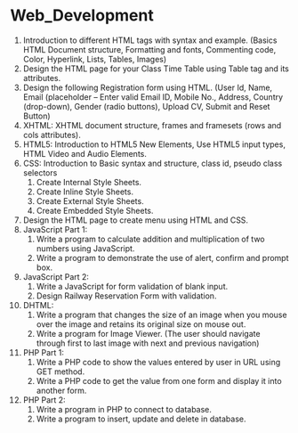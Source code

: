 # Web_Development

1. Introduction to different HTML tags with syntax and example. (Basics HTML Document structure, Formatting and fonts, Commenting code, Color, Hyperlink, Lists, Tables, Images)	
2. Design the HTML page for your Class Time Table using Table tag and its attributes.	
3. Design the following Registration form using HTML. (User Id, Name, Email (placeholder – Enter valid Email ID, Mobile No., Address, Country (drop-down), Gender (radio buttons), Upload CV, Submit and Reset Button)
4. XHTML: XHTML document structure, frames and framesets (rows and cols attributes).
5. HTML5: Introduction to HTML5 New Elements, Use HTML5 input types, HTML Video and Audio Elements.	
6. CSS: Introduction to Basic syntax and structure, class id, pseudo class selectors
    1.	Create Internal Style Sheets.
    2.	Create Inline Style Sheets.
    3.	Create External Style Sheets.
    4.	Create Embedded Style Sheets.
7. Design the HTML page to create menu using HTML and CSS.	
8. JavaScript Part 1:		
    1.	Write a program to calculate addition and multiplication of two numbers using JavaScript.
    2.	Write a program to demonstrate the use of alert, confirm and prompt box.		
9. JavaScript Part 2:		
    1.	Write a JavaScript for form validation of blank input.	
    2.	Design Railway Reservation Form with validation.	
10. DHTML:		
    1.	Write a program that changes the size of an image when you mouse over the image and retains its original size on mouse out.		
    2.	Write a program for Image Viewer. (The user should navigate through first to last image with next and previous navigation)	
11. PHP Part 1:		
    1.	Write a PHP code to show the values entered by user in URL using GET method.
    2.	Write a PHP code to get the value from one form and display it into another form.	
12. PHP Part 2:		
    1.	Write a program in PHP to connect to database.		
    2.	Write a program to insert, update and delete in database.

